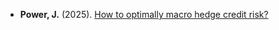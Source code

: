 - <strong>Power, J.</strong> (2025). <a href="papers/credit_macro_hedging.pdf" download>How to optimally macro hedge credit risk?</a>
